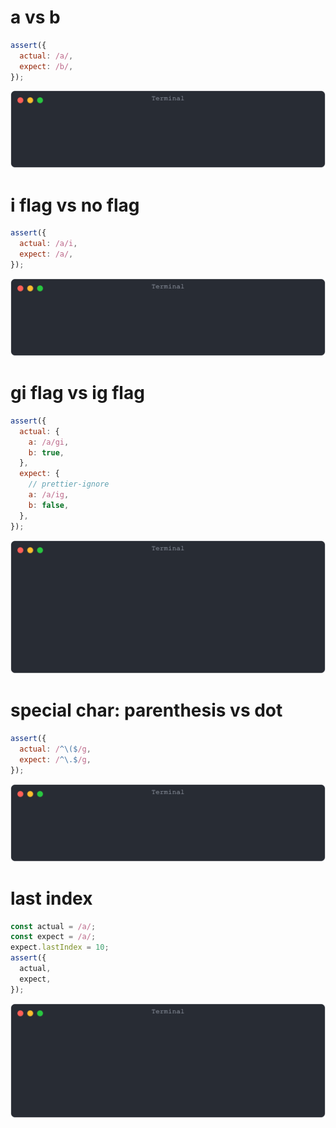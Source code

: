 # a vs b

```js
assert({
  actual: /a/,
  expect: /b/,
});
```

![img](<./regexp/a vs b.svg>)

# i flag vs no flag

```js
assert({
  actual: /a/i,
  expect: /a/,
});
```

![img](<./regexp/i flag vs no flag.svg>)

# gi flag vs ig flag

```js
assert({
  actual: {
    a: /a/gi,
    b: true,
  },
  expect: {
    // prettier-ignore
    a: /a/ig,
    b: false,
  },
});
```

![img](<./regexp/gi flag vs ig flag.svg>)

# special char: parenthesis vs dot

```js
assert({
  actual: /^\($/g,
  expect: /^\.$/g,
});
```

![img](<./regexp/special char: parenthesis vs dot.svg>)

# last index

```js
const actual = /a/;
const expect = /a/;
expect.lastIndex = 10;
assert({
  actual,
  expect,
});
```

![img](<./regexp/last index.svg>)


